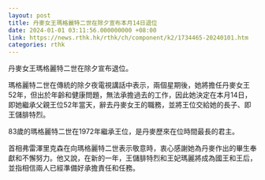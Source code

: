 ```yaml
---
layout: post
title: 丹麥女王瑪格麗特二世在除夕宣布本月14日退位
date: 2024-01-01 03:11:56.000000000 +08:00
link: https://news.rthk.hk/rthk/ch/component/k2/1734465-20240101.htm
categories: rthk
---
```


丹麥女王瑪格麗特二世在除夕宣布退位。

瑪格麗特二世在傳統的除夕夜電視講話中表示，兩個星期後，她將擔任丹麥女王52年，但出於年齡和健康問題，無法承擔過去的工作，因此她決定在本月14日，即她繼承父親王位52年當天，辭去丹麥女王的職務，並將王位交給她的長子、即王儲腓特烈。

83歲的瑪格麗特二世在1972年繼承王位，是丹麥歷來在位時間最長的君主。

首相弗雷澤里克森在向瑪格麗特二世表示敬意時，衷心感謝她為丹麥作出的畢生奉獻和不懈努力。他又說，在新的一年，王儲腓特烈和王妃瑪麗將成為國王和王后，並指相信兩人已經準備好承擔責任和任務。
